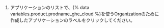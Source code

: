 1. アプリケーションのリストで、{% data variables.product.prodname_ghe_cloud %}を使うOrganizationのために作成したアプリケーションのラベルをクリックしてください。
